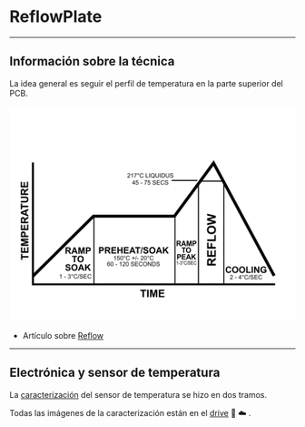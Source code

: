 # ReflowPlate

---

## Información sobre la técnica

La idea general es seguir el perfil de temperatura en la parte superior del PCB.

![Perfil](https://github.com/DarioCapu/ReflowPlate/blob/main/Imagenes/Perfil.png)

- Artículo sobre [Reflow](https://www.compuphase.com/electronics/reflowsolderprofiles.htm)

---

## Electrónica y sensor de temperatura

La [caracterización](https://docs.google.com/spreadsheets/d/1-RvlA-grsIiiUgjizpUGiVOSZX-gMTfZjR6k9xNPSr8/edit?usp=sharing) del sensor de temperatura se hizo en dos tramos.

Todas las imágenes de la caracterización están en el [drive](https://drive.google.com/drive/folders/1haFe0wOA7xZrg_-eInfIcUbAJK93i5PH?usp=sharing) :floppy_disk: :cloud: .
